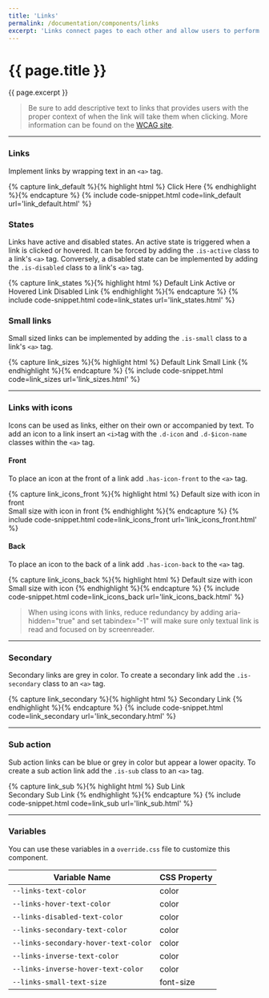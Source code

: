```yaml
---
title: 'Links'
permalink: /documentation/components/links
excerpt: 'Links connect pages to each other and allow users to perform actions within a page. They come in a variety of sizes and styles and can be used together with icons.'
---
```


# {{ page.title }}
{{ page.excerpt }}

<blockquote class="accessible">Be sure to add descriptive text to links that provides users with the proper context of when the link will take them when clicking. More information can be found on the <a href="https://www.w3.org/TR/WCAG20/#navigation-mechanisms" target="blank">WCAG site</a>.</blockquote>

***


### Links
Implement links by wrapping text in an `<a>` tag.

{% capture link_default %}{% highlight html %}
<a>Click Here</a>
{% endhighlight %}{% endcapture %}
{% include code-snippet.html code=link_default url='link_default.html' %}

### States
Links have active and disabled states. An active state is triggered when a link is clicked or hovered. It can be forced by adding the `.is-active` class to a link&#39;s `<a>` tag. Conversely, a disabled state can be implemented by adding the `.is-disabled` class to a link&#39;s `<a>` tag.

{% capture link_states %}{% highlight html %}
<a>Default Link</a>
<a class="is-active">Active or Hovered Link</a>
<a class="is-disabled">Disabled Link</a>
{% endhighlight %}{% endcapture %}
{% include code-snippet.html code=link_states url='link_states.html' %}

### Small links
Small sized links can be implemented by adding the `.is-small` class to a link&#39;s `<a>` tag.

{% capture link_sizes %}{% highlight html %}
<a>Default Link</a>
<a class="is-small">Small Link</a>
{% endhighlight %}{% endcapture %}
{% include code-snippet.html code=link_sizes url='link_sizes.html' %}


***


### Links with icons
Icons can be used as links, either on their own or accompanied by text. To add an icon to a link insert an `<i>`tag with the `.d-icon` and `.d-$icon-name` classes within the `<a>` tag.

#### Front
To place an icon at the front of a link add `.has-icon-front` to the `<a>` tag.

{% capture link_icons_front %}{% highlight html %}
<a class="has-icon-front"><i class="d-icon d-add-circle"></i>Default size with icon in front</a>
<br>
<a class="is-small has-icon-front"><i class="d-icon d-add-circle"></i>Small size with icon in front</a>
{% endhighlight %}{% endcapture %}
{% include code-snippet.html code=link_icons_front url='link_icons_front.html' %}

#### Back
To place an icon to the back of a link add `.has-icon-back` to the `<a>` tag.

{% capture link_icons_back %}{% highlight html %}
<a  class="has-icon-back">Default size with icon<i class="d-icon d-external is-sub"></i></a>
<br>
<a class="is-small has-icon-back">Small size with icon<i class="d-icon d-external is-sub"></i></a>
{% endhighlight %}{% endcapture %}
{% include code-snippet.html code=link_icons_back url='link_icons_back.html' %}

<blockquote class="accessible">When using icons with links, reduce redundancy by adding <span class="chips has-bg-grey-100 is-red-500 is-mono">aria-hidden="true"</span> and set <span class="chips has-bg-grey-100 is-red-500 is-mono">tabindex="-1"</span> will make sure only textual link is read and focused on by screenreader.</blockquote>

***


### Secondary
Secondary links are grey in color. To create a secondary link add the `.is-secondary` class to an `<a>` tag.

{% capture link_secondary %}{% highlight html %}
<a class="is-secondary">Secondary Link</a>
{% endhighlight %}{% endcapture %}
{% include code-snippet.html code=link_secondary url='link_secondary.html' %}


***


### Sub action
Sub action links can be blue or grey in color but appear a lower opacity. To create a sub action link add the `.is-sub` class to an `<a>` tag.

{% capture link_sub %}{% highlight html %}
<a class="is-sub">Sub Link</a>
<br>
<a class="is-secondary is-sub">Secondary Sub Link</a>
{% endhighlight %}{% endcapture %}
{% include code-snippet.html code=link_sub url='link_sub.html' %}


***


### Variables
You can use these variables in a `override.css` file to customize this component.

|Variable Name|CSS Property|
| - | - |
|`--links-text-color`|color|
|`--links-hover-text-color`|color|
|`--links-disabled-text-color`|color|
|`--links-secondary-text-color`|color|
|`--links-secondary-hover-text-color`|color|
|`--links-inverse-text-color`|color|
|`--links-inverse-hover-text-color`|color|
|`--links-small-text-size`|font-size|
